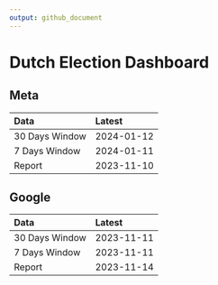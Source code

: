 ```yaml
---
output: github_document
---
```


# Dutch Election Dashboard



## Meta


|Data           |Latest     |
|:--------------|:----------|
|30 Days Window |2024-01-12 |
|7 Days Window  |2024-01-11 |
|Report         |2023-11-10 |

## Google


|Data           |Latest     |
|:--------------|:----------|
|30 Days Window |2023-11-11 |
|7 Days Window  |2023-11-11 |
|Report         |2023-11-14 |
